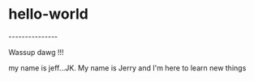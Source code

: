 # hello-world

-*-*-*-*-*-*-*-*-*-*-*-*-*-*-


Wassup dawg !!!

my name is jeff...JK.
My name is Jerry and I'm here to learn new things
